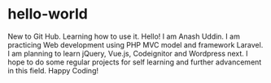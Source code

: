 # hello-world
New to Git Hub. Learning how to use it.
Hello! I am Anash Uddin. I am practicing Web development using PHP MVC model and framework Laravel. I am planning to learn jQuery, Vue.js, Codeignitor and Wordpress next. I hope to do some regular projects for self learning and further advancement in this field.
Happy Coding!

